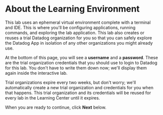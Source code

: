 About the Learning Environment
===
This lab uses an ephemeral virtual environment complete with a terminal and IDE. This is where you'll be configuring applications, running commands, and exploring the lab application. This lab also creates or reuses a trial Datadog organization for you so that you can safely explore the Datadog App in isolation of any other organizations you might already use.

At the bottom of this page, you will see a **username** and a **password**. These are the trial organization credentials that you should use to login to Datadog for this lab. You don't have to write them down now; we'll display them again inside the interactive lab.

Trial organizations expire every two weeks, but don't worry; we'll automatically create a new trial organization and credentials for you when that happens. This trial organization and its credentials will be reused for every lab in the Learning Center until it expires.

When you are ready to continue, click **Next** below.